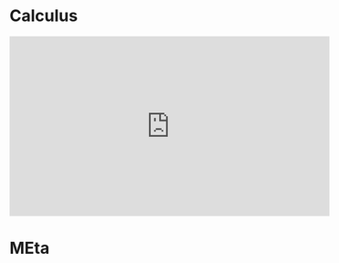 # Calculus


<iframe width="560" height="315" src="https://www.youtube.com/embed/tgOgjbYs97A?si=SEdy1ANUOsk9wDCA" title="YouTube video player" frameborder="0" allow="accelerometer; autoplay; clipboard-write; encrypted-media; gyroscope; picture-in-picture; web-share" allowfullscreen></iframe>

# MEta
